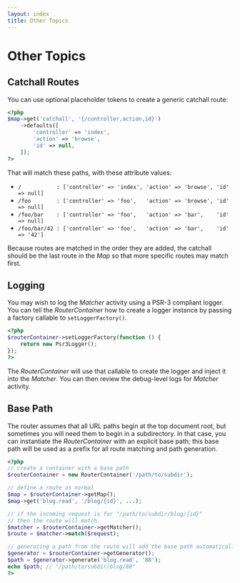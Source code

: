 ```yaml
---
layout: index
title: Other Topics
---
```


# Other Topics

## Catchall Routes

You can use optional placeholder tokens to create a generic catchall route:

```php
<?php
$map->get('catchall', '{/controller,action,id}')
    ->defaults([
        'controller' => 'index',
        'action' => 'browse',
        'id' => null,
    ]);
?>
```

That will match these paths, with these attribute values:

- `/           : ['controller' => 'index', 'action' => 'browse', 'id' => null]`
- `/foo        : ['controller' => 'foo',   'action' => 'browse', 'id' => null]`
- `/foo/bar    : ['controller' => 'foo',   'action' => 'bar',    'id' => null]`
- `/foo/bar/42 : ['controller' => 'foo',   'action' => 'bar',    'id' => '42']`

Because routes are matched in the order they are added, the catchall should be the last route in the _Map_ so that more specific routes may match first.

## Logging

You may wish to log the _Matcher_ activity using a PSR-3 compliant logger. You can tell the _RouterContainer_ how to create a logger instance by passing a factory callable to `setLoggerFactory()`.

```php
<?php
$routerContainer->setLoggerFactory(function () {
    return new Psr3Logger();
});
?>
```

The _RouterContainer_ will use that callable to create the logger and inject it into the _Matcher_. You can then review the debug-level logs for _Matcher_ activity.

## Base Path

The router assumes that all URL paths begin at the top document root, but sometimes you will need them to begin in a subdirectory. In that case, you can instantiate the _RouterContainer_ with an explicit base path; this base path will be used as a prefix for all route matching and path generation.

```php
<?php
// create a container with a base path
$routerContainer = new RouterContainer('/path/to/subdir');

// define a route as normal
$map = $routerContainer->getMap();
$map->get('blog.read', '/blog/{id}', ...);

// if the incoming request is for "/path/to/subdir/blog/{id}"
// then the route will match.
$matcher = $routerContainer->getMatcher();
$route = $matcher->match($request);

// generating a path from the route will add the base path automatically
$generator = $routerContainer->getGenerator();
$path = $generator->generate('blog.read', '88');
echo $path; // "/path/to/subdir/blog/88"
?>
```
